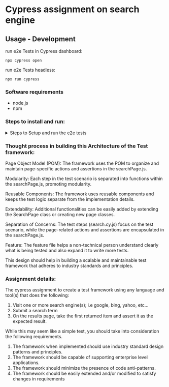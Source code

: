 # Cypress assignment on search engine

## Usage - Development
run e2e Tests in Cypress dashboard:

```shell
npx cypress open
```
run e2e Tests headless:

```shell
npx run cypress
```

### Software requirements
- node.js
- npm


### Steps to install and run:
<details>
<summary>
  Steps to Setup and run the e2e tests
</summary>

1. Download and install node.js and npm packages for your OS
2. Run `npm install` in the shell
2. Run `npx run cypress` in the shell to run the e2e tests headless
</details>

### Thought process in building this Architecture of the Test framework:
Page Object Model (POM): The framework uses the POM to organize and maintain page-specific actions and assertions in the searchPage.js.

Modularity: Each step in the test scenario is separated into functions within the searchPage.js, promoting modularity.

Reusable Components: The framework uses reusable components and keeps the test logic separate from the implementation details.

Extendability: Additional functionalities can be easily added by extending the SearchPage class or creating new page classes.

Separation of Concerns: The test steps (search.cy.js) focus on the test scenario, while the page-related actions and assertions are encapsulated in the searchPage.js.

Feature: The feature file helps a non-technical person understand clearly what is being tested and also expand it to write more tests.

This design should help in building a scalable and maintainable test framework that adheres to industry standards and principles.

### Assignment details:
The cypress assignment to create a test framework using any language and tool(s) that does the following:
1. Visit one or more search engine(s); i.e google, bing, yahoo, etc...
2. Submit a search term
3. On the results page, take the first returned item and assert it as the expected result.
 
While this may seem like a simple test, you should take into consideration the following requirements.
1. The framework when implemented should use industry standard design patterns and principles.
2. The framework should be capable of supporting enterprise level applications.
3. The framework should minimize the presence of code anti-patterns.
4. The framework should be easily extended and/or modified to satisfy changes in requirements